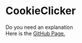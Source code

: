 # CookieClicker
Do you need an explanation
<br>
Here is the <a href="https://thearchmage87.github.io/CookieClicker/">GitHub Page.</a>

